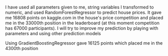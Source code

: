 I have used all parameters given to me, string variables I transformed to numeric, and used RandomForestRegressor to predict house prices. It gave me 16808 points on kaggle.com in the house's price competition and placed me in the 33000th position in the leaderboard (at this moment competition has 67000 participants). I will try to improve my prediction by playing with parameters and using other prediction models

Using GradientBoostingRegressor gave 16125 points which placed me in the 4300th position
